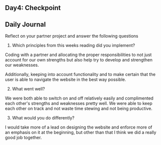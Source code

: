 ## Day4: Checkpoint

## Daily Journal

Reflect on your partner project and answer the following questions

1. Which principles from this weeks reading did you implement?

Coding with a partner and allocating the proper responsibilities to not just account for our own strengths but also help try to develop and strengthen our weaknesses. 

Additionally, keeping into account functionality and to make certain that the user is able to navigate the website in the best way possible.

2. What went well?

We were both able to switch on and off relatively easily and complimented each other's strengths and weaknesses pretty well. We were able to keep each other on track and not waste time stewing and not being productive.

3. What would you do differently?

I would take more of a lead on designing the website and enforce more of an emphasis on it at the beginning, but other than that I think we did a really good job together.
